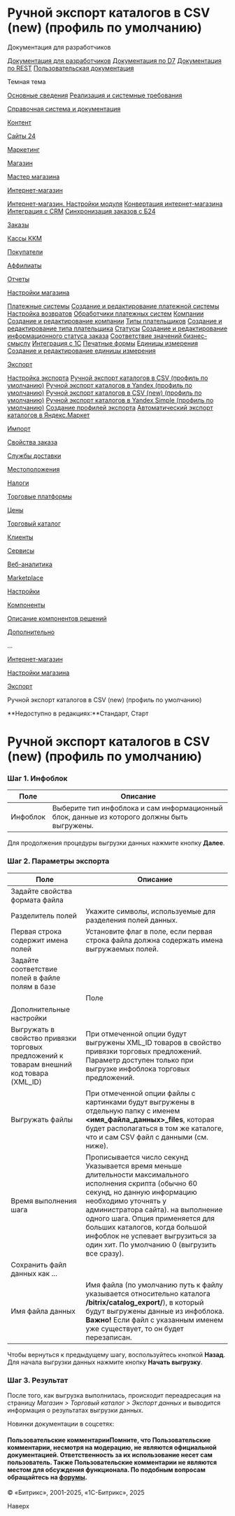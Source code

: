 # Ручной экспорт каталогов в CSV (new) (профиль по умолчанию)

Документация для разработчиков

[Документация для разработчиков](https://dev.1c-bitrix.ru/api_help/)
[Документация по D7](https://dev.1c-bitrix.ru/api_d7/)
[Документация по REST](https://dev.1c-bitrix.ru/rest_help/)
[Пользовательская документация](https://dev.1c-bitrix.ru/user_help/)

Темная тема

[Основные сведения](/user_help/index.php)
[Реализация и системные требования](/user_help/reqintro.php)

[Справочная система и документация](/user_help/help/index.php)

[Контент](/user_help/content/index.php)

[Сайты 24](/user_help/sites24/index.php)

[Маркетинг](/user_help/marketing/index.php)

[Магазин](/user_help/store/index.php)

[Мастер магазина](/user_help/store/storeassist.php)

[Интернет-магазин](/user_help/store/sale/index.php)

[Интернет-магазин. Настройки модуля](/user_help/store/sale/settings_sale.php)
[Конвертация интернет-магазина](/user_help/store/sale/sale_converter.php)
[Интеграция с CRM](/user_help/store/sale/sale_crm.php)
[Синхронизация заказов с Б24](/user_help/store/sale/sale_order_crm.php)

[Заказы](/user_help/store/sale/orders/index.php)

[Кассы ККМ](/user_help/store/sale/cashbox/index.php)

[Покупатели](/user_help/store/sale/user_accounts/index.php)

[Аффилиаты](/user_help/store/sale/affiliates/index.php)

[Отчеты](/user_help/store/sale/statistic/index.php)

[Настройки магазина](/user_help/store/sale/settings/index.php)

[Платежные системы](/user_help/store/sale/settings/sale_pay_system.php)
[Создание и редактирование платежной системы](/user_help/store/sale/settings/sale_pay_system_edit.php)
[Настройка возвратов](/user_help/store/sale/settings/sale_ps_handler_refund.php)
[Обработчики платежных систем](/user_help/store/sale/settings/sale_pay_system_file.php)
[Компании](/user_help/store/sale/settings/sale_company.php)
[Создание и редактирование компании](/user_help/store/sale/settings/sale_company_edit.php)
[Типы плательщиков](/user_help/store/sale/settings/sale_person_type.php)
[Создание и редактирование типа плательщика](/user_help/store/sale/settings/sale_person_type_edit.php)
[Статусы](/user_help/store/sale/settings/sale_status.php)
[Создание и редактирование информационного статуса заказа](/user_help/store/sale/settings/sale_status_edit.php)
[Соответствие значений бизнес-смыслу](/user_help/store/sale/settings/sale_business_value.php)
[Интеграция с 1С](/user_help/store/sale/settings/1c_admin.php)
[Печатные формы](/user_help/store/sale/settings/print_form.php)
[Единицы измерения](/user_help/store/sale/settings/cat_measure_list.php)
[Создание и редактирование единицы измерения](/user_help/store/sale/settings/cat_measure_edit.php)

[Экспорт](/user_help/store/sale/settings/export/index.php)

[Настройка экспорта](/user_help/store/sale/settings/export/cat_export_setup.php)
[Ручной экспорт каталогов в CSV (профиль по умолчанию)](/user_help/store/sale/settings/export/export_csv.php)
[Ручной экспорт каталогов в Yandex (профиль по умолчанию)](/user_help/store/sale/settings/export/cat_export_set.php)
[Ручной экспорт каталогов в CSV (new) (профиль по умолчанию)](/user_help/store/sale/settings/export/cat_export_csv_new.php)
[Ручной экспорт каталогов в Yandex Simple (профиль по умолчанию)](/user_help/store/sale/settings/export/cat_export_setup_ysimple.php)
[Создание профилей экспорта](/user_help/store/sale/settings/export/cat_export_setup_creat_prf.php)
[Автоматический экспорт каталогов в Яндекс.Маркет](/user_help/store/sale/settings/export/yandex_money.php)

[Импорт](/user_help/store/sale/settings/import/index.php)

[Свойства заказа](/user_help/store/sale/settings/order_props/index.php)

[Службы доставки](/user_help/store/sale/settings/delivery/index.php)

[Местоположения](/user_help/store/sale/settings/location2/index.php)

[Налоги](/user_help/store/sale/settings/tax/index.php)

[Торговые платформы](/user_help/store/sale/settings/trandingplatforms/index.php)

[Цены](/user_help/store/sale/settings/prices/index.php)

[Торговый каталог](/user_help/store/catalog/index.php)

[Клиенты](/user_help/clients/index.php)

[Сервисы](/user_help/service/index.php)

[Веб-аналитика](/user_help/statistic/index.php)

[Marketplace](/user_help/marketplace/index.php)

[Настройки](/user_help/settings/index.php)

[Компоненты](/user_help/components/index.php)

[Описание компонентов решений](/user_help/description_decisions/index.php)

[Дополнительно](/user_help/additional/index.php)

...

[Интернет-магазин](/user_help/store/sale/index.php)

[Настройки магазина](/user_help/store/sale/settings/index.php)

[Экспорт](/user_help/store/sale/settings/export/index.php)

Ручной экспорт каталогов в CSV (new) (профиль по умолчанию)

**Недоступно в редакциях:**Стандарт, Старт

# Ручной экспорт каталогов в CSV (new) (профиль по умолчанию)

### Шаг 1. Инфоблок

| Поле | Описание |
| --- | --- |
| Инфоблок | Выберите тип инфоблока и сам информационный блок, данные из которого должны быть выгружены. |

Для продолжения процедуры выгрузки данных нажмите кнопку **Далее**.

### Шаг 2. Параметры экспорта

| Поле | Описание |
| --- | --- |
| Задайте свойства формата файла | |
| Разделитель полей | Укажите символы, используемые для разделения полей данных. |
| Первая строка содержит имена полей | Установите флаг в поле, если первая строка файла должна содержать имена выгружаемых полей. |
| Задайте соответствие полей в файле полям в базе | |
| | Поле | Описание | | --- | --- | | Выгружать | Для того чтобы поле могло быть выгружено в **CSV** файл, установите этот флаг. | | Название поля | Названия выгружаемых полей. **Важно!** Обязательно должно быть выбрано хотя бы одно из полей **Внешний код (B\_IBLOCK\_ELEMENT.XML\_ID)** или **Название (B\_IBLOCK\_ELEMENT.NAME)**. Эти поля используются для сопоставления элементов в файле элементам в базе данных. | | Порядок | Порядок следования полей в выгружаемом файле. | | |
| Дополнительные настройки | |
| Выгружать в свойство привязки торговых предложений к товарам внешний код товара (XML\_ID) | При отмеченной опции будут выгружены XML\_ID товаров в свойство привязки торговых предложений.    Параметр доступен только при выгрузке инфоблока торговых предложений. |
| Выгружать файлы | При отмеченной опции файлы с картинками будут выгружены в отдельную папку с именем **<имя\_файла\_данных>\_files**, которая будет располагаться в том же каталоге, что и сам CSV файл с данными (см. ниже). |
| Время выполнения шага | Прописывается число секунд    Указывается время меньше длительности максимального исполнения скрипта (обычно 60 секунд, но данную информацию необходимо уточнять у администратора сайта). на выполнение одного шага. Опция применяется для больших каталогов, когда большой инфоблок не успевает выгрузиться за один хит. По умолчанию 0 (выгрузить все сразу). |
| Сохранить файл данных как ... | |
| Имя файла данных | Имя файла (по умолчанию путь к файлу указывается относительно каталога **/bitrix/catalog\_export/**), в который будут выгружены данные из инфоблока. **Важно!** Если файл с указанным именем уже существует, то он будет перезаписан. |

Чтобы вернуться к предыдущему шагу, воспользуйтесь кнопкой **Назад**. Для начала выгрузки данных нажмите кнопку **Начать выгрузку**.

### Шаг 3. Результат

После того, как выгрузка выполнилась, происходит переадресация на страницу *Магазин > Торговый каталог > Экспорт данных* и выводится информация о результатах выгрузки данных.

Новинки документации в соцсетях:

#### Пользовательские комментарииПомните, что Пользовательские комментарии, несмотря на модерацию, не являются официальной документацией. Ответственность за их использование несет сам пользователь. Также Пользовательские комментарии не являются местом для обсуждения функционала. По подобным вопросам обращайтесь на [форумы](http://dev.1c-bitrix.ru/community/forums/group1/).

© «Битрикс», 2001-2025, «1С-Битрикс», 2025

Наверх